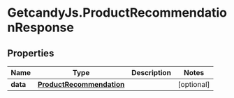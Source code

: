 # GetcandyJs.ProductRecommendationResponse

## Properties

Name | Type | Description | Notes
------------ | ------------- | ------------- | -------------
**data** | [**ProductRecommendation**](ProductRecommendation.md) |  | [optional] 


